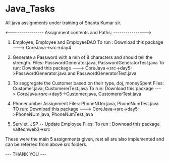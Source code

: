 # Java_Tasks
All java assignments under training of Shanta Kumar sir.



<---------------- Assignment contents and Paths: ---------------->

1) Employee, Employee and EmployeeDAO To run : Download this package ---> CoreJava->src->day4

2) Generate a Password with a min of 8 characters and should tell the strength. Files: PasswordGenerator.java, PasswordGeneratorTest.java To run: Download this package ---> CoreJava->src->day5->PasswordGenerator.java and PasswordGeneratorTest.java

3) To seggregate the Customer based on their type, doj, moneySpent Files: Customer.java, CustomererTest.java To run: Download this package ---> CoreJava->src->day5->Customer.java, CustomererTest.java

4) Phonenumber Assignment Files: PhoneNUm.java, PhoneNumTest.java TO run: Download this package ---> CoreJava->src->day5->PhoneNUm.java, PhoneNumTest.java

5) Servlet, JSP -- Update Employee Files: To run : Downoad this package valtechweb3->src

These were the main 5 assignments given, rest all are also implemented and can be referred from above src folders.

--- THANK YOU ---
